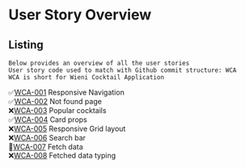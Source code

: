 # User Story Overview

## Listing

```
Below provides an overview of all the user stories
User story code used to match with Github commit structure: WCA
WCA is short for Wieni Cocktail Application
```

:white_check_mark:[WCA-001](./navigation.md) Responsive Navigation<br>
:white_check_mark:[WCA-002](./not-found.md) Not found page<br>
:x:[WCA-003](./popular.md) Popular cocktails<br>
:white_check_mark:[WCA-004](./props.md) Card props<br>
:x:[WCA-005](./responsive-grid.md) Responsive Grid layout<br>
:x:[WCA-006](./search.md) Search bar<br>
:construction:[WCA-007](./server-side-fetch.md) Fetch data<br>
:x:[WCA-008](./types.md) Fetched data typing<br>
